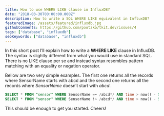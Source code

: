 ```yaml
---
title: How to use WHERE LIKE clause in InfluxDB?
date: "2018-03-30T00:00:00.000Z"
description: How to write a SQL WHERE LIKE equivalent in InfluxDB?
featuredImage: /assets/featured/influxdb.jpg
githubComments: https://github.com/pootzko/tkit.dev/issues/4
tags: ["database", "influxdb"]
seoKeywords: ["database", "influxdb"]
---
```


In this short post I’ll explain how to write a **WHERE LIKE** clause in InfluxDB. The syntax is slightly different from what you would use in standard SQL. There is no LIKE clause per se and instead syntax resembles pattern matching with an equality or negation operator.

Bellow are two very simple examples. The first one returns all the records where SensorName starts with abcd and the second one returns all the records where _SensorName_ doesn’t start with _abcd_.

```sql
SELECT * FROM "sensor" WHERE SensorName =~ /abcd*/ AND time > now() - 5m
SELECT * FROM "sensor" WHERE SensorName !~ /abcd*/ AND time > now() - 5m
```

This should be enough to get you started. Cheers!

